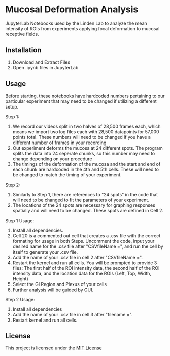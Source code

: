 # Mucosal Deformation Analysis
JupyterLab Notebooks used by the Linden Lab to analyze the mean intensity of ROIs from experiments applying focal deformation to mucosal receptive fields. 

## Installation 
1. Download and Extract Files
2. Open .ipynb files in JupyterLab 

## Usage
Before starting, these notebooks have hardcoded numbers pertaining to our particular experiment that may need to be changed if utilizing a different setup. 

Step 1:
1. We record our videos split in two halves of 28,500 frames each, which means we import two log files each with 28,500 datapoints for 57,000 points total. These numbers will need to be changed if you have a different number of frames in your recording
2. Out experiment deforms the mucosa at 24 different spots. The program splits the data into 24 seperate chunks, so this number may need to change depending on your procedure
3. The timings of the deformation of the mucosa and the start and end of each chunk are hardcoded in the 4th and 5th cells. These will need to be changed to match the timing of your experiment.

Step 2:
1. Similarly to Step 1, there are references to "24 spots" in the code that will need to be changed to fit the parameters of your experiment.
2. The locations of the 24 spots are necessary for graphing responses spatially and will need to be changed. These spots are defined in Cell 2.

Step 1 Usage:
1. Install all dependencies.
2. Cell 20 is a commented out cell that creates a .csv file with the correct formating for usage in both Steps. Uncomment the code, input your desired name for the .csv file after "CSVfileName =", and run the cell by itself to generate your .csv file.
3. Add the name of your .csv file in cell 2 after "CSVfileName =".
4. Restart the kernel and run all cells. You will be prompted to provide 3 files: The first half of the ROI intensity data, the second half of the ROI intensity data, and the location data for the ROIs (Left, Top, Width, Height)
5. Select the GI Region and Plexus of your cells
6. Further analysis will be guided by GUI. 

Step 2 Usage: 
1. Install all dependencies
2. Add the name of your .csv file in cell 3 after "filename =".
3. Restart kernel and run all cells. 

## License
This project is licensed under the [MIT License](LICENSE)

